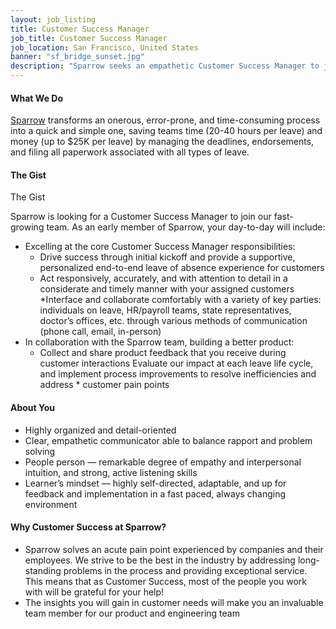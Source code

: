 ```yaml
---
layout: job_listing
title: Customer Success Manager
job_title: Customer Success Manager
job_location: San Francisco, United States
banner: "sf_bridge_sunset.jpg"
description: "Sparrow seeks an empathetic Customer Success Manager to join our fast-growing team."
---
```


#### What We Do

[Sparrow](https://trysparrow.com/careers) transforms an onerous, error-prone, and time-consuming process into a quick and simple one, saving teams time (20-40 hours per leave) and money (up to $25K per leave) by managing the deadlines, endorsements, and filing all paperwork associated with all types of leave.


#### The Gist

The Gist

Sparrow is looking for a Customer Success Manager to join our fast-growing team. As an early member of Sparrow, your day-to-day will include:
 * Excelling at the core Customer Success Manager responsibilities: 
    * Drive success through initial kickoff and provide a supportive, personalized end-to-end leave of absence experience for customers
    * Act responsively, accurately, and with attention to detail in a considerate and timely manner with your assigned customers 
    *Interface and collaborate comfortably with a variety of key parties: individuals on leave, HR/payroll teams, state representatives, doctor’s offices, etc. through various methods of communication (phone call, email, in-person)
 * In collaboration with the Sparrow team, building a better product:
   * Collect and share product feedback that you receive during customer interactions 
Evaluate our impact at each leave life cycle, and implement process improvements to resolve inefficiencies and address    * customer pain points


#### About You

 * Highly organized and detail-oriented
 * Clear, empathetic communicator able to balance rapport and problem solving
 * People person — remarkable degree of empathy and interpersonal intuition, and strong, active listening skills
 * Learner’s mindset —  highly self-directed, adaptable, and up for feedback and implementation in a fast paced, always changing environment

#### Why Customer Success at Sparrow?

 * Sparrow solves an acute pain point experienced by companies and their employees. We strive to be the best in the industry by addressing long-standing problems in the process and providing exceptional service. This means that as Customer Success, most of the people you work with will be grateful for your help!
 * The insights you will gain in customer needs will make you an invaluable team member for our product and engineering team

